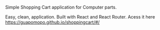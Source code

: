 Simple Shopping Cart application for Computer parts.

Easy, clean, application. Built with React and React Router. Acess it here
https://guapomopo.github.io/shoppingcart/#/
